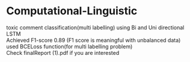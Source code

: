 # Computational-Linguistic
toxic comment classification(multi labelling) using Bi and Uni directional LSTM</br>
Achieved F1-score 0.89 (F1 score is meaningful with unbalanced data)</br>
used BCELoss function(for multi labelling problem)</br>
Check finalReport (1).pdf if you are interested
